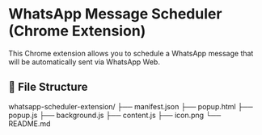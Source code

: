 # WhatsApp Message Scheduler (Chrome Extension)

This Chrome extension allows you to schedule a WhatsApp message that will be automatically sent via WhatsApp Web.

## 📁 File Structure
whatsapp-scheduler-extension/
├── manifest.json
├── popup.html
├── popup.js
├── background.js
├── content.js
├── icon.png
└── README.md
